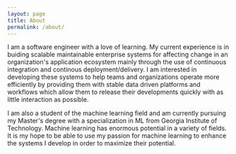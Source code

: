 ```yaml
---
layout: page
title: About
permalink: /about/
---
```


I am a software engineer with a love of learning. My current experience is in buiding scalable maintainable enterprise systems for affecting change in an organization's application ecosystem mainly through the use of continuous integration and continous deployment/delivery. I am interested in developing these systems to help teams and organizations operate more efficiently by providing them with stable data driven platforms and workflows which allow them to release their developments quickly with as little interaction as possible. 

I am also a student of the machine learning field and am currently pursuing my Master's degree with a specialization in ML from Georgia Institute of Technology. Machine learning has enormous potential in a variety of fields. It is my hope to be able to use my passion for machine learning to enhance the systems I develop in order to maximize their potential.
